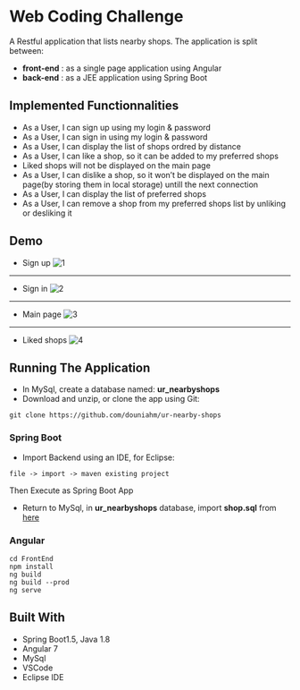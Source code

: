 # Web Coding Challenge
A Restful application that lists nearby shops. The application is split between:
  - **front-end** : as a single page application using Angular
  - **back-end** : as a JEE application using Spring Boot
 
## Implemented Functionnalities
* As a User, I can sign up using my login & password
* As a User, I can sign in using my login & password
* As a User, I can display the list of shops ordred by distance
* As a User, I can like a shop, so it can be added to my preferred shops
* Liked shops will not be displayed on the main page
* As a User, I can dislike a shop, so it won’t be displayed on the main page(by storing them in local storage) untill the next connection
* As a User, I can display the list of preferred shops
* As a User, I can remove a shop from my preferred shops list by unliking or desliking it

## Demo
* Sign up
![1](https://user-images.githubusercontent.com/36522492/57050814-56d12a80-6c76-11e9-8050-e675383d8802.PNG)
---
* Sign in
![2](https://user-images.githubusercontent.com/36522492/57050819-5c2e7500-6c76-11e9-95f7-df5fe85d5cc3.PNG)
---
* Main page
![3](https://user-images.githubusercontent.com/36522492/57050822-5fc1fc00-6c76-11e9-960e-363dff06e366.PNG)
---
* Liked shops
![4](https://user-images.githubusercontent.com/36522492/57050828-69e3fa80-6c76-11e9-8c54-1f17c2fb2c3c.PNG)

## Running The Application
* In MySql, create a database named: **ur_nearbyshops**
* Download and unzip, or clone the app using Git:
```
git clone https://github.com/douniahm/ur-nearby-shops
```
### Spring Boot
* Import Backend using an IDE, for Eclipse:
```
file -> import -> maven existing project
```
Then Execute as Spring Boot App
* Return to MySql, in **ur_nearbyshops** database, import **shop.sql** from [here](shop.sql)
### Angular 
```
cd FrontEnd
npm install 
ng build
ng build --prod
ng serve
```

## Built With
- Spring Boot1.5, Java 1.8
- Angular 7
- MySql
- VSCode
- Eclipse IDE 


